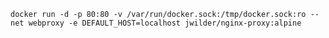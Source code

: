 `docker run -d -p 80:80 -v /var/run/docker.sock:/tmp/docker.sock:ro --net webproxy -e DEFAULT_HOST=localhost jwilder/nginx-proxy:alpine`
